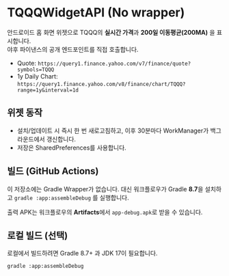 # TQQQWidgetAPI (No wrapper)

안드로이드 홈 화면 위젯으로 TQQQ의 **실시간 가격**과 **200일 이동평균(200MA)** 을 표시합니다.  
야후 파이낸스의 공개 엔드포인트를 직접 호출합니다.

- Quote: `https://query1.finance.yahoo.com/v7/finance/quote?symbols=TQQQ`
- 1y Daily Chart: `https://query1.finance.yahoo.com/v8/finance/chart/TQQQ?range=1y&interval=1d`

## 위젯 동작
- 설치/업데이트 시 즉시 한 번 새로고침하고, 이후 30분마다 WorkManager가 백그라운드에서 갱신합니다.
- 저장은 SharedPreferences를 사용합니다.

## 빌드 (GitHub Actions)
이 저장소에는 Gradle Wrapper가 없습니다. 대신 워크플로우가 Gradle **8.7**을 설치하고 `gradle :app:assembleDebug` 를 실행합니다.

출력 APK는 워크플로우의 **Artifacts**에서 `app-debug.apk`로 받을 수 있습니다.

## 로컬 빌드 (선택)
로컬에서 빌드하려면 Gradle 8.7+ 과 JDK 17이 필요합니다.
```
gradle :app:assembleDebug
```
